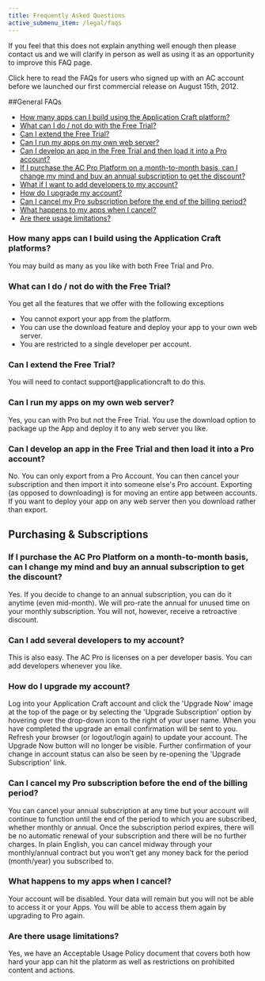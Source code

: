 ```yaml
---
title: Frequently Asked Questions
active_submenu_item: /legal/faqs
---
```


If you feel that this does not explain anything well enough then please contact us and we will clarify in person as well as using it as an opportunity to improve this FAQ page.

Click here to read the FAQs for users who signed up with an AC account before we launched our first commercial release on August 15th, 2012.
 
##General FAQs

   - [How many apps can I build using the Application Craft platform?](#HowManyApps)
   - [What can I do / not do with the Free Trial?](#TrialLimitations)
   - [Can I extend the Free Trial?](#ExtendTrial) 
   - [Can I run my apps on my own web server?](#RunOnOwnServer)
   - [Can I develop an app in the Free Trial and then load it into a Pro account?](#TransferTrialFiles)
   - [If I purchase the AC Pro Platform on a month-to-month basis, can I change my mind and buy an annual subscription to get the discount?](#MonthlyToAnnual)  
   - [What if I want to add developers to my account?](#AddDevs)
   - [How do I upgrade my account?](#Upgrade)
   - [Can I cancel my Pro subscription before the end of the billing period?](#Cancel)
   - [What happens to my apps when I cancel?](#AppsWhenCancel)
   - [Are there usage limitations?](#Limitations)


### <a id="HowManyApps"></a>How many apps can I build using the Application Craft platforms?
You may build as many as you like with both Free Trial and Pro.

### <a id="TrialLimitations"></a>What can I do / not do with the Free Trial?
You get all the features that we offer with the following exceptions
- You cannot export your app from the platform.
- You can use the download feature and deploy your app to your own web server.
- You are restricted to a single developer per account.

### <a id="ExtendTrial"></a>Can I extend the Free Trial?
You will need to contact support@applicationcraft to do this.
 
### <a id="RunOnOwnServer"></a>Can I run my apps on my own web server?
Yes, you can with Pro but not the Free Trial. You use the download option to package up the App and deploy it to any web server you like.

### <a id="TransferTrialFiles"></a>Can I develop an app in the Free Trial and then load it into a Pro account?
No. You can only export from a Pro Account. You can then cancel your subscription and then import it into someone else's Pro account. Exporting (as opposed to downloading) is for moving an entire app between accounts. If you want to deploy your app on any web server then you download rather than export.
 
## Purchasing & Subscriptions

### <a id="MonthlyToAnnual"></a>If I purchase the AC Pro Platform on a month-to-month basis, can I change my mind and buy an annual subscription to get the discount?
Yes. If you decide to change to an annual subscription, you can do it anytime (even mid-month). We will pro-rate the annual for unused time on your monthly subscription. You will not, however, receive a retroactive discount.

### <a id="AddDevs"></a>Can I add several developers to my account?
This is also easy. The AC Pro is licenses on a per developer basis. You can add developers whenever you like.
 
### <a id="Upgrade"></a>How do I upgrade my account?
Log into your Application Craft account and click the 'Upgrade Now' image at the top of the page or by selecting the 'Upgrade Subscription' option by hovering over the drop-down icon to the right of your user name. When you have completed the upgrade an email confirmation will be sent to you. Refresh your browser (or logout/login again) to update your account. The Upgrade Now button will no longer be visible. Further confirmation of your change in account status can also be seen by re-opening the 'Upgrade Subscription' link.
 
### <a id="Cancel"></a>Can I cancel my Pro subscription before the end of the billing period?
You can cancel your annual subscription at any time but your account will continue to function until the end of the period to which you are subscribed, whether monthly or annual. Once the subscription period expires, there will be no automatic renewal of your subscription and there will be no further charges. In plain English, you can cancel midway through your monthly/annual contract but you won’t get any money back for the period (month/year) you subscribed to.
 
### <a id="AppsWhenCancel"></a>What happens to my apps when I cancel?
Your account will be disabled. Your data will remain but you will not be able to access it or your Apps. You will be able to access them again by upgrading to Pro again.
 
### <a id="Limitations"></a>Are there usage limitations?
Yes, we have an Acceptable Usage Policy document that covers both how hard your app can hit the platorm as well as restrictions on prohibited content and actions.
 